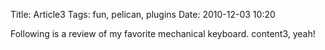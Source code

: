 Title: Article3
Tags: fun, pelican, plugins
Date: 2010-12-03 10:20

Following is a review of my favorite mechanical keyboard.
content3, yeah!
